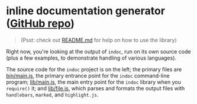 
# inline documentation generator ([GitHub repo](http://github.com/zlsa/indoc/))

> (Psst: check out [README.md](README.md) for help on how to use the library)

Right now, you're looking at the output of `indoc`, run on its own
source code (plus a few examples, to demonstrate handling of various
languages).

The source code for the `indoc` project is on the left; the primary
files are [bin/main.js](bin/main.js), the primary entrance point for
the `indoc` command-line program; [lib/main.js](lib/main.js), the main
entry point for the `indoc` library when you `require()` it; and
[lib/file.js](lib/file.js), which parses and formats the output files
with `handlebars`, `marked`, and `highlight.js`.
